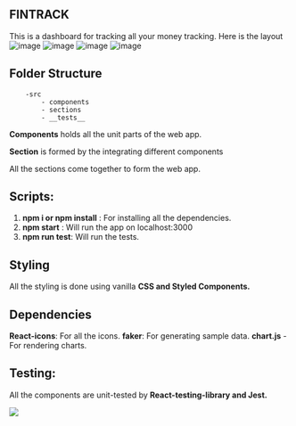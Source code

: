 ## FINTRACK

This is a dashboard for tracking all your money tracking.
Here is the layout  
![image](https://user-images.githubusercontent.com/56989605/147682532-a3822f50-7c1c-4745-8e02-a31a06b30651.png)
![image](https://user-images.githubusercontent.com/56989605/147682735-db88063c-1036-4150-b2ed-c995364f7c78.png)
![image](https://user-images.githubusercontent.com/56989605/147682800-0bf62eb2-f03c-4524-8e23-c91be648f6ca.png)
![image](https://user-images.githubusercontent.com/56989605/147682839-347bb9ba-6c46-44c1-a216-250aab4077ed.png)


## Folder Structure
        -src
            - components
            - sections
            - __tests__
            
**Components** holds all the unit parts of the web app.

**Section** is formed by the integrating different components

All the sections come together to form the web app.

## Scripts:

1. **npm i or npm install** : For installing all the dependencies.
1. **npm start** : Will run the app on localhost:3000
1. **npm run test**: Will run the tests.

## Styling

All the styling is done using vanilla **CSS and Styled Components.**

## Dependencies
**React-icons**: For all the icons.
**faker**: For generating sample data.
**chart.js** - For rendering charts.

## Testing:
All the components are unit-tested by **React-testing-library and Jest.**

![](https://i.imgur.com/AIzHdej.jpg)


    
